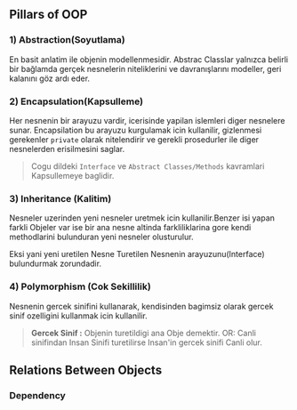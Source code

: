 ## Pillars of OOP

### 1) Abstraction(Soyutlama)
En basit anlatim ile objenin modellenmesidir. Abstrac Classlar yalnızca belirli bir bağlamda gerçek nesnelerin niteliklerini ve davranışlarını modeller, geri kalanını göz ardı eder.

### 2) Encapsulation(Kapsulleme)
Her nesnenin bir arayuzu vardir, icerisinde yapilan islemleri diger nesnelere sunar. Encapsilation bu arayuzu kurgulamak icin kullanilir, gizlenmesi gerekenler `private` olarak nitelendirir ve gerekli prosedurler ile diger nesnelerden erisilmesini saglar.
>Cogu dildeki `Interface` ve `Abstract Classes/Methods` kavramlari Kapsullemeye baglidir.

### 3) Inheritance (Kalitim)
Nesneler uzerinden yeni nesneler uretmek icin kullanilir.Benzer isi yapan farkli Objeler var ise bir ana nesne altinda farkliliklarina gore kendi methodlarini bulunduran yeni nesneler olusturulur.

Eksi yani yeni uretilen Nesne Turetilen Nesnenin arayuzunu(Interface) bulundurmak zorundadir.

### 4) Polymorphism (Cok Sekillilik)
Nesnenin gercek sinifini kullanarak, kendisinden bagimsiz olarak gercek sinif ozelligini kullanmak icin kullanilir.
> **Gercek Sinif :** Objenin turetildigi ana Obje demektir. OR: Canli sinifindan Insan Sinifi turetilirse Insan'in gercek sinifi Canli olur.

## Relations Between Objects

### Dependency